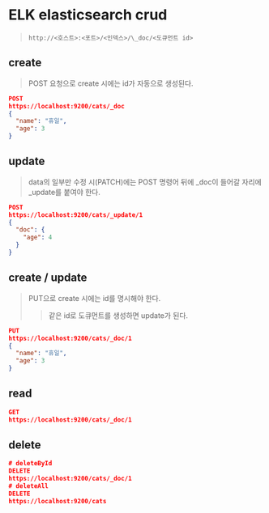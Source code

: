 # ELK elasticsearch crud

> `http://<호스트>:<포트>/<인덱스>/\_doc/<도큐먼트 id>`

## create

> POST 요청으로 create 시에는 id가 자동으로 생성된다.

```json
POST
https://localhost:9200/cats/_doc
{
  "name": "휴일",
  "age": 3
}
```

## update

> data의 일부만 수정 시(PATCH)에는 POST 명령어 뒤에 \_doc이 들어갈 자리에 \_update를 붙여야 한다.

```json
POST
https://localhost:9200/cats/_update/1
{
  "doc": {
    "age": 4
  }
}
```

## create / update

> PUT으로 create 시에는 id를 명시해야 한다.
>
> > 같은 id로 도큐먼트를 생성하면 update가 된다.

```json
PUT
https://localhost:9200/cats/_doc/1
{
  "name": "휴일",
  "age": 3
}
```

## read

```json
GET
https://localhost:9200/cats/_doc/1
```

## delete

```json
# deleteById
DELETE
https://localhost:9200/cats/_doc/1
# deleteAll
DELETE
https://localhost:9200/cats
```
